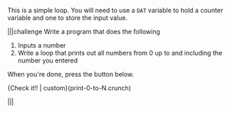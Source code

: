 This is a simple loop. You will need to use a `DAT` variable to hold a counter variable and one to store the input value.

|||challenge
Write a program that does the following

1. Inputs a number
2. Write a loop that prints out all numbers from 0 up to and including the number you entered

When you're done, press the button below.

{Check it!! | custom}(print-0-to-N.crunch)

|||